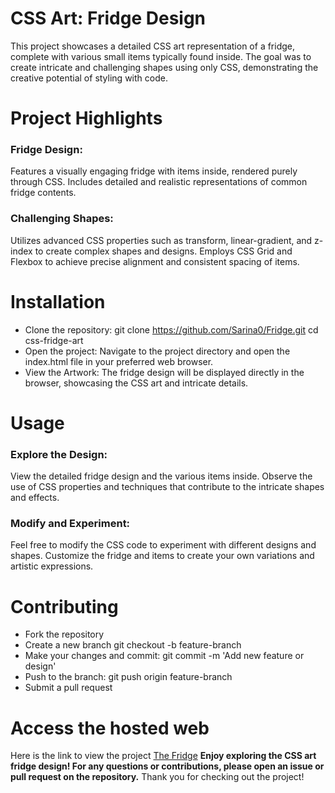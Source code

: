 # CSS Art: Fridge Design
This project showcases a detailed CSS art representation of a fridge, complete with various small items typically found inside. The goal was to create intricate and challenging shapes using only CSS, demonstrating the creative potential of styling with code.

# Project Highlights
### Fridge Design:
Features a visually engaging fridge with items inside, rendered purely through CSS.
Includes detailed and realistic representations of common fridge contents.
### Challenging Shapes:
Utilizes advanced CSS properties such as transform, linear-gradient, and z-index to create complex shapes and designs.
Employs CSS Grid and Flexbox to achieve precise alignment and consistent spacing of items.
# Installation
- Clone the repository:
git clone https://github.com/Sarina0/Fridge.git
cd css-fridge-art
- Open the project:
Navigate to the project directory and open the index.html file in your preferred web browser.
- View the Artwork:
The fridge design will be displayed directly in the browser, showcasing the CSS art and intricate details.
# Usage
### Explore the Design:
View the detailed fridge design and the various items inside.
Observe the use of CSS properties and techniques that contribute to the intricate shapes and effects.
### Modify and Experiment:
Feel free to modify the CSS code to experiment with different designs and shapes.
Customize the fridge and items to create your own variations and artistic expressions.
# Contributing
- Fork the repository
- Create a new branch
git checkout -b feature-branch
- Make your changes and commit:
git commit -m 'Add new feature or design'
- Push to the branch:
git push origin feature-branch
- Submit a pull request

# Access the hosted web
Here is the link to view the project [The Fridge](https://fridge2.onrender.com/)
**Enjoy exploring the CSS art fridge design! For any questions or contributions, please open an issue or pull request on the repository.**
Thank you for checking out the project!
